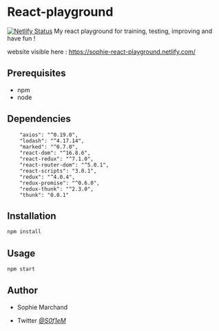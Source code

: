 # React-playground 
[![Netlify Status](https://api.netlify.com/api/v1/badges/39acef99-9da3-40b2-97fa-3e0770e8b9c1/deploy-status)](https://app.netlify.com/sites/sophie-react-playground/deploys)
My react playground for training, testing, improving and have fun !

website visible here : https://sophie-react-playground.netlify.com/



## Prerequisites 
* npm
* node

## Dependencies 

```
    "axios": "^0.19.0",
    "lodash": "^4.17.14",
    "marked": "^0.7.0",
    "react-dom": "^16.8.6",
    "react-redux": "^7.1.0",
    "react-router-dom": "^5.0.1",
    "react-scripts": "3.0.1",
    "redux": "^4.0.4",
    "redux-promise": "^0.6.0",
    "redux-thunk": "^2.3.0",
    "thunk": "0.0.1"

```

## Installation

```bash
npm install
```

## Usage
```bash
npm start
```


## Author

* Sophie Marchand
 
* Twitter *[@S0f1eM](https://twitter.com/S0f1eM)* 

